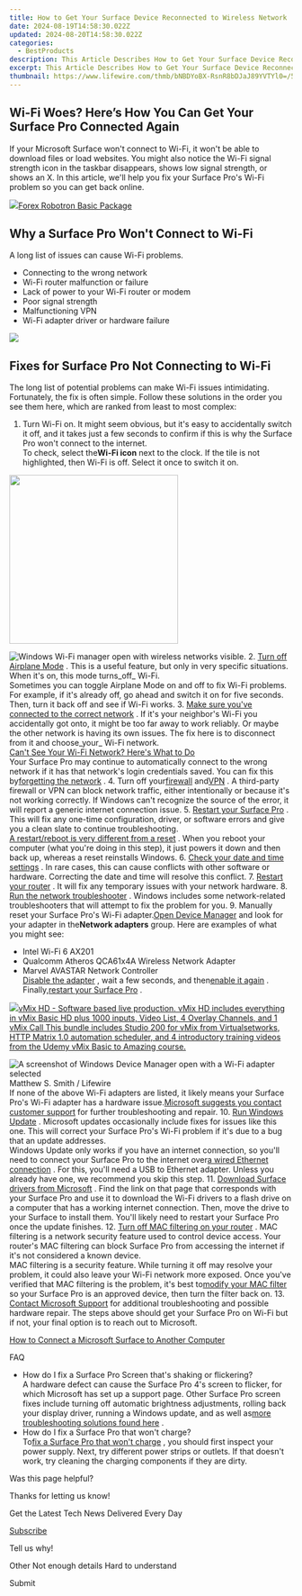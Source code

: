 ```yaml
---
title: How to Get Your Surface Device Reconnected to Wireless Network
date: 2024-08-19T14:58:30.022Z
updated: 2024-08-20T14:58:30.022Z
categories:
  - BestProducts
description: This Article Describes How to Get Your Surface Device Reconnected to Wireless Network
excerpt: This Article Describes How to Get Your Surface Device Reconnected to Wireless Network
thumbnail: https://www.lifewire.com/thmb/bNBDYoBX-RsnR8bDJaJ89YVTYl0=/540x405/filters:no_upscale():max_bytes(150000):strip_icc():format(webp)/surfacepro1-bdac50ce5b374a519d8f0e7daee5f17e.jpg
---
```


## Wi-Fi Woes? Here’s How You Can Get Your Surface Pro Connected Again
 If your Microsoft Surface won't connect to Wi-Fi, it won't be able to download files or load websites. You might also notice the Wi-Fi signal strength icon in the taskbar disappears, shows low signal strength, or shows an X. In this article, we'll help you fix your Surface Pro's Wi-Fi problem so you can get back online.

<!-- affiliate ads begin -->
<a href="https://secure.2checkout.com/order/checkout.php?PRODS=4726960&QTY=1&AFFILIATE=108875&CART=1"><img src="https://secure.avangate.com/images/merchant/5f4f7141b65a730b4efb0e0d51f63e94/products/forexrobotronbox.gif" border="0">Forex Robotron Basic Package</a>
<!-- affiliate ads end -->
## Why a Surface Pro Won't Connect to Wi-Fi

 A long list of issues can cause Wi-Fi problems.

* Connecting to the wrong network
* Wi-Fi router malfunction or failure
* Lack of power to your Wi-Fi router or modem
* Poor signal strength
* Malfunctioning VPN
* Wi-Fi adapter driver or hardware failure

<!-- affiliate ads begin -->
<a href="https://store.massmailsoftware.com/order/checkout.php?PRODS=2069351&QTY=1&AFFILIATE=108875&CART=1"><img src="https://secure.avangate.com/images/merchant/dc87c13749315c7217cdc4ac692e704c/banera_for_partners-24_%282%29.jpg" border="0"></a>
<!-- affiliate ads end -->
## Fixes for Surface Pro Not Connecting to Wi-Fi

 The long list of potential problems can make Wi-Fi issues intimidating. Fortunately, the fix is often simple. Follow these solutions in the order you see them here, which are ranked from least to most complex:

1. Turn Wi-Fi on. It might seem obvious, but it's easy to accidentally switch it off, and it takes just a few seconds to confirm if this is why the Surface Pro won't connect to the internet.  
 To check, select the**Wi-Fi icon** next to the clock. If the tile is not highlighted, then Wi-Fi is off. Select it once to switch it on.  
<!-- affiliate ads begin -->
<a href="https://coinrule.sjv.io/c/5597632/1958374/18409" target="_top" id="1958374"><img src="//a.impactradius-go.com/display-ad/18409-1958374" border="0" alt="" width="300" height="300"/></a><img height="0" width="0" src="https://imp.pxf.io/i/5597632/1958374/18409" style="position:absolute;visibility:hidden;" border="0" />
<!-- affiliate ads end -->
![Windows Wi-Fi manager open with wireless networks visible.](https://www.lifewire.com/thmb/OGtupdHh609ektjxSxXByPO0yp0=/1500x0/filters:no_upscale():max_bytes(150000):strip_icc():format(webp)/A1-FixSurfaceProNotConnectingtoWi-Fi-annotated-b9aea0142cbe4240a164d03b898f401b.jpg)
2. [Turn off Airplane Mode](https://www.lifewire.com/windows-10-and-android-airplane-modes-4148142) . This is a useful feature, but only in very specific situations. When it's on, this mode turns_off_ Wi-Fi.  
 Sometimes you can toggle Airplane Mode on and off to fix Wi-Fi problems. For example, if it's already off, go ahead and switch it on for five seconds. Then, turn it back off and see if Wi-Fi works.
3. [Make sure you've connected to the correct network](https://www.lifewire.com/connecting-to-a-wireless-home-network-3506902) . If it's your neighbor's Wi-Fi you accidentally got onto, it might be too far away to work reliably. Or maybe the other network is having its own issues. The fix here is to disconnect from it and choose_your_ Wi-Fi network.  
[Can't See Your Wi-Fi Network? Here's What to Do](https://www.lifewire.com/fix-wifi-network-not-showing-up-4628122)  
 Your Surface Pro may continue to automatically connect to the wrong network if it has that network's login credentials saved. You can fix this by[forgetting the network](https://www.lifewire.com/how-to-forget-a-network-on-windows-10-4584370) .
4. Turn off your[firewall](https://www.lifewire.com/what-is-a-firewall-2487290) and[VPN](https://www.lifewire.com/what-is-a-vpn-5189778) . A third-party firewall or VPN can block network traffic, either intentionally or because it's not working correctly. If Windows can't recognize the source of the error, it will report a generic internet connection issue.
5. [Restart your Surface Pro](https://www.lifewire.com/restart-surface-pro-5112628) . This will fix any one-time configuration, driver, or software errors and give you a clean slate to continue troubleshooting.  
[A restart/reboot is very different from a reset](https://www.lifewire.com/reboot-vs-reset-4157868) . When you reboot your computer (what you're doing in this step), it just powers it down and then back up, whereas a reset reinstalls Windows.
6. [Check your date and time settings](https://www.lifewire.com/change-the-date-and-time-zone-on-your-laptop-while-traveling-2377220) . In rare cases, this can cause conflicts with other software or hardware. Correcting the date and time will resolve this conflict.
7. [Restart your router](https://www.lifewire.com/how-to-properly-restart-a-router-modem-2624570) . It will fix any temporary issues with your network hardware.
8. [Run the network troubleshooter](https://www.lifewire.com/run-diagnostics-on-windows-5214801) . Windows includes some network-related troubleshooters that will attempt to fix the problem for you.
9. Manually reset your Surface Pro's Wi-Fi adapter.[Open Device Manager](https://www.lifewire.com/how-to-open-device-manager-2626075) and look for your adapter in the**Network adapters** group. Here are examples of what you might see:  
   * Intel Wi-Fi 6 AX201  
   * Qualcomm Atheros QCA61x4A Wireless Network Adapter  
   * Marvel AVASTAR Network Controller  
[Disable the adapter](https://www.lifewire.com/how-do-i-disable-a-device-in-device-manager-in-windows-2619212) , wait a few seconds, and then[enable it again](https://www.lifewire.com/how-do-i-enable-a-device-in-device-manager-in-windows-2619215) . Finally,[restart your Surface Pro](https://www.lifewire.com/restart-surface-pro-5112628) .  
<!-- affiliate ads begin -->
<a href="https://secure.2checkout.com/order/checkout.php?PRODS=4718730&QTY=1&AFFILIATE=108875&CART=1"> <img src="https://secure.avangate.com/images/merchant/ce9a6fb2becc2d235e62b125e9260102/products/copy_vMixCallScreenshot1-large.jpg" border="0">vMix HD - Software based live production. vMix HD includes everything in vMix Basic HD plus 1000 inputs, Video List, 4 Overlay Channels, and 1 vMix Call 
This bundle includes Studio 200 for vMix from Virtualsetworks, HTTP Matrix 1.0 automation scheduler, and 4 introductory training videos from the Udemy vMix Basic to Amazing course. </a>
<!-- affiliate ads end -->
![A screenshot of Windows Device Manager open with a Wi-Fi adapter selected](https://www.lifewire.com/thmb/oJzAm3YseVTxhCuIR_aYn3ZgLy4=/1500x0/filters:no_upscale():max_bytes(150000):strip_icc():format(webp)/how_to_fix_surface_wifi_1-0ca9b10f52a840159d218d1f87895137.jpg)  
Matthew S. Smith / Lifewire  
 If none of the above Wi-Fi adapters are listed, it likely means your Surface Pro's Wi-Fi adapter has a hardware issue.[Microsoft suggests you contact customer support](https://support.microsoft.com/contactus) for further troubleshooting and repair.
10. [Run Windows Update](https://www.lifewire.com/how-to-check-for-install-windows-updates-2624596) . Microsoft updates occasionally include fixes for issues like this one. This will correct your Surface Pro's Wi-Fi problem if it's due to a bug that an update addresses.  
 Windows Update only works if you have an internet connection, so you'll need to connect your Surface Pro to the internet over[a wired Ethernet connection](https://www.lifewire.com/what-is-ethernet-3426740) . For this, you'll need a USB to Ethernet adapter. Unless you already have one, we recommend you skip this step.
11. [Download Surface drivers from Microsoft](https://learn.microsoft.com/surface/manage-surface-driver-and-firmware-updates) . Find the link on that page that corresponds with your Surface Pro and use it to download the Wi-Fi drivers to a flash drive on a computer that has a working internet connection. Then, move the drive to your Surface to install them. You'll likely need to restart your Surface Pro once the update finishes.
12. [Turn off MAC filtering on your router](https://www.lifewire.com/enabling-mac-address-filtering-wireless-router-816571) . MAC filtering is a network security feature used to control device access. Your router's MAC filtering can block Surface Pro from accessing the internet if it's not considered a known device.  
 MAC filtering is a security feature. While turning it off may resolve your problem, it could also leave your Wi-Fi network more exposed. Once you've verified that MAC filtering is the problem, it's best to[modify your MAC filter](https://www.lifewire.com/filter-mac-addresses-2487521) so your Surface Pro is an approved device, then turn the filter back on.
13. [Contact Microsoft Support](https://support.microsoft.com/) for additional troubleshooting and possible hardware repair. The steps above should get your Surface Pro on Wi-Fi but if not, your final option is to reach out to Microsoft.

[How to Connect a Microsoft Surface to Another Computer](https://www.lifewire.com/connect-microsoft-surface-to-another-computer-5115391)

 FAQ

* How do I fix a Surface Pro Screen that's shaking or flickering?  
 A hardware defect can cause the Surface Pro 4's screen to flicker, for which Microsoft has set up a support page. Other Surface Pro screen fixes include turning off automatic brightness adjustments, rolling back your display driver, running a Windows update, and as well as[more troubleshooting solutions found here](https://www.lifewire.com/fix-screen-shaking-and-flickering-on-surface-pro-5113133) .
* How do I fix a Surface Pro that won't charge?  
 To[fix a Surface Pro that won't charge](https://www.lifewire.com/fix-surface-pro-not-charging-5081225) , you should first inspect your power supply. Next, try different power strips or outlets. If that doesn't work, try cleaning the charging components if they are dirty.

Was this page helpful?

Thanks for letting us know!

 Get the Latest Tech News Delivered Every Day

[Subscribe](https://www.lifewire.com/#)

Tell us why!

 Other  Not enough details  Hard to understand

 Submit

<ins class="adsbygoogle"
     style="display:block"
     data-ad-format="autorelaxed"
     data-ad-client="ca-pub-7571918770474297"
     data-ad-slot="1223367746"></ins>



<ins class="adsbygoogle"
     style="display:block"
     data-ad-client="ca-pub-7571918770474297"
     data-ad-slot="8358498916"
     data-ad-format="auto"
     data-full-width-responsive="true"></ins>


